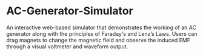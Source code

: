 # AC-Generator-Simulator
An interactive web-based simulator that demonstrates the working of an AC generator along with the principles of Faraday's and Lenz’s Laws. Users can drag magnets to change the magnetic field and observe the induced EMF through a visual voltmeter and waveform output.

